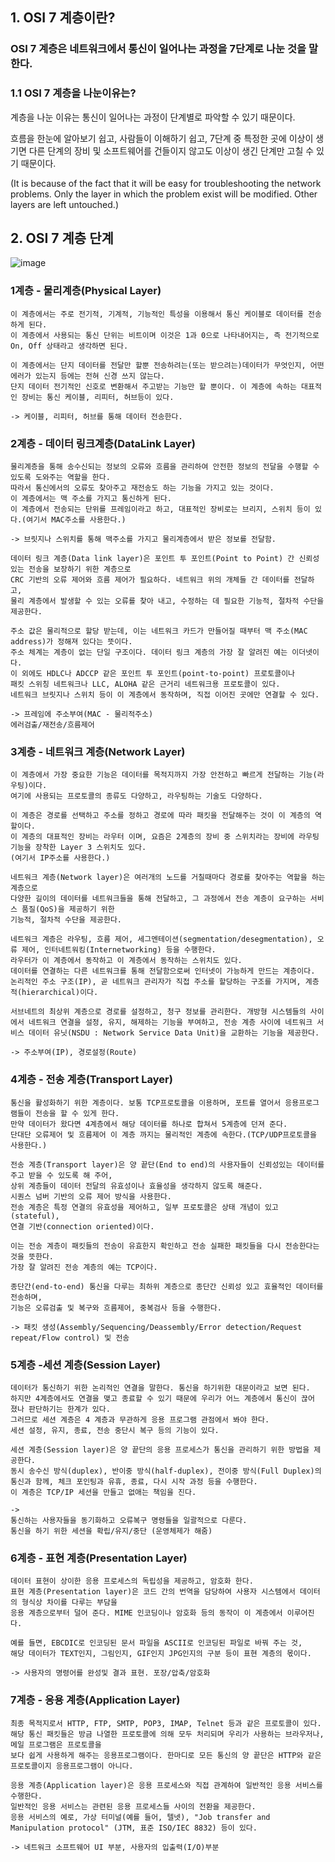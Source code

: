 ## 1. OSI 7 계층이란?

### OSI 7 계층은 네트워크에서 통신이 일어나는 과정을 7단계로 나눈 것을 말한다. 

### 1.1 OSI 7 계층을 나눈이유는?

계층을 나눈 이유는 통신이 일어나는 과정이 단계별로 파악할 수 있기 때문이다.

흐름을 한눈에 알아보기 쉽고, 사람들이 이해하기 쉽고,
7단계 중 특정한 곳에 이상이 생기면 다른 단계의 장비 및 소프트웨어를 건들이지 않고도 이상이 생긴 단계만 고칠 수 있기 때문이다.

(It is because of the fact that it will be easy for troubleshooting the network problems. 
Only the layer in which the problem exist will be modified. Other layers are left untouched.)

## 2. OSI 7 계층 단계

![image](https://user-images.githubusercontent.com/47058441/73702552-6c591080-4730-11ea-9e7e-125e90e354b7.png)


### 1계층 - 물리계층(Physical Layer)
```
이 계층에서는 주로 전기적, 기계적, 기능적인 특성을 이용해서 통신 케이블로 데이터를 전송하게 된다. 
이 계층에서 사용되는 통신 단위는 비트이며 이것은 1과 0으로 나타내어지는, 즉 전기적으로 On, Off 상태라고 생각하면 된다. 
 
이 계층에서는 단지 데이터를 전달만 할뿐 전송하려는(또는 받으려는)데이터가 무엇인지, 어떤 에러가 있는지 등에는 전혀 신경 쓰지 않는다. 
단지 데이터 전기적인 신호로 변환해서 주고받는 기능만 할 뿐이다. 이 계층에 속하는 대표적인 장비는 통신 케이블, 리피터, 허브등이 있다.

-> 케이블, 리피터, 허브를 통해 데이터 전송한다.
```

### 2계층 - 데이터 링크계층(DataLink Layer)
```
물리계층을 통해 송수신되는 정보의 오류와 흐름을 관리하여 안전한 정보의 전달을 수행할 수 있도록 도와주는 역할을 한다. 
따라서 통신에서의 오류도 찾아주고 재전송도 하는 기능을 가지고 있는 것이다. 
이 계층에서는 맥 주소를 가지고 통신하게 된다. 
이 계층에서 전송되는 단위를 프레임이라고 하고, 대표적인 장비로는 브리지, 스위치 등이 있다.(여기서 MAC주소를 사용한다.)

-> 브릿지나 스위치를 통해 맥주소를 가지고 물리계층에서 받은 정보를 전달함.

데이터 링크 계층(Data link layer)은 포인트 투 포인트(Point to Point) 간 신뢰성있는 전송을 보장하기 위한 계층으로
CRC 기반의 오류 제어와 흐름 제어가 필요하다. 네트워크 위의 개체들 간 데이터를 전달하고, 
물리 계층에서 발생할 수 있는 오류를 찾아 내고, 수정하는 데 필요한 기능적, 절차적 수단을 제공한다. 

주소 값은 물리적으로 할당 받는데, 이는 네트워크 카드가 만들어질 때부터 맥 주소(MAC address)가 정해져 있다는 뜻이다. 
주소 체계는 계층이 없는 단일 구조이다. 데이터 링크 계층의 가장 잘 알려진 예는 이더넷이다. 
이 외에도 HDLC나 ADCCP 같은 포인트 투 포인트(point-to-point) 프로토콜이나 
패킷 스위칭 네트워크나 LLC, ALOHA 같은 근거리 네트워크용 프로토콜이 있다. 
네트워크 브릿지나 스위치 등이 이 계층에서 동작하며, 직접 이어진 곳에만 연결할 수 있다.

-> 프레임에 주소부여(MAC - 물리적주소)
에러검출/재전송/흐름제어
```

### 3계층 - 네트워크 계층(Network Layer)
```
이 계층에서 가장 중요한 기능은 데이터를 목적지까지 가장 안전하고 빠르게 전달하는 기능(라우팅)이다. 
여기에 사용되는 프로토콜의 종류도 다양하고, 라우팅하는 기술도 다양하다.

이 계층은 경로를 선택하고 주소를 정하고 경로에 따라 패킷을 전달해주는 것이 이 계층의 역할이다. 
이 계층의 대표적인 장비는 라우터 이며, 요즘은 2계층의 장비 중 스위치라는 장비에 라우팅 기능을 장착한 Layer 3 스위치도 있다.
(여기서 IP주소를 사용한다.)

네트워크 계층(Network layer)은 여러개의 노드를 거칠때마다 경로를 찾아주는 역할을 하는 계층으로 
다양한 길이의 데이터를 네트워크들을 통해 전달하고, 그 과정에서 전송 계층이 요구하는 서비스 품질(QoS)을 제공하기 위한 
기능적, 절차적 수단을 제공한다. 

네트워크 계층은 라우팅, 흐름 제어, 세그멘테이션(segmentation/desegmentation), 오류 제어, 인터네트워킹(Internetworking) 등을 수행한다. 
라우터가 이 계층에서 동작하고 이 계층에서 동작하는 스위치도 있다. 
데이터를 연결하는 다른 네트워크를 통해 전달함으로써 인터넷이 가능하게 만드는 계층이다. 
논리적인 주소 구조(IP), 곧 네트워크 관리자가 직접 주소를 할당하는 구조를 가지며, 계층적(hierarchical)이다.

서브네트의 최상위 계층으로 경로를 설정하고, 청구 정보를 관리한다. 개방형 시스템들의 사이에서 네트워크 연결을 설정, 유지, 해제하는 기능을 부여하고, 전송 계층 사이에 네트워크 서비스 데이터 유닛(NSDU : Network Service Data Unit)을 교환하는 기능을 제공한다.

-> 주소부여(IP), 경로설정(Route)
```
### 4계층 - 전송 계층(Transport Layer) 
```
통신을 활성화하기 위한 계층이다. 보통 TCP프로토콜을 이용하며, 포트를 열어서 응용프로그램들이 전송을 할 수 있게 한다. 
만약 데이터가 왔다면 4계층에서 해당 데이터를 하나로 합쳐서 5계층에 던져 준다. 
단대단 오류제어 및 흐름제어 이 계층 까지는 물리적인 계층에 속한다.(TCP/UDP프로토콜을 사용한다.)

전송 계층(Transport layer)은 양 끝단(End to end)의 사용자들이 신뢰성있는 데이터를 주고 받을 수 있도록 해 주어, 
상위 계층들이 데이터 전달의 유효성이나 효율성을 생각하지 않도록 해준다. 
시퀀스 넘버 기반의 오류 제어 방식을 사용한다. 
전송 계층은 특정 연결의 유효성을 제어하고, 일부 프로토콜은 상태 개념이 있고(stateful), 
연결 기반(connection oriented)이다. 

이는 전송 계층이 패킷들의 전송이 유효한지 확인하고 전송 실패한 패킷들을 다시 전송한다는 것을 뜻한다. 
가장 잘 알려진 전송 계층의 예는 TCP이다.

종단간(end-to-end) 통신을 다루는 최하위 계층으로 종단간 신뢰성 있고 효율적인 데이터를 전송하며, 
기능은 오류검출 및 복구와 흐름제어, 중복검사 등을 수행한다.

-> 패킷 생성(Assembly/Sequencing/Deassembly/Error detection/Request repeat/Flow control) 및 전송
```

### 5계층 -세션 계층(Session Layer) 
```
데이터가 통신하기 위한 논리적인 연결을 말한다. 통신을 하기위한 대문이라고 보면 된다. 
하지만 4계층에서도 연결을 맺고 종료할 수 있기 때문에 우리가 어느 계층에서 통신이 끊어 졌나 판단하기는 한계가 있다. 
그러므로 세션 계층은 4 계층과 무관하게 응용 프로그램 관점에서 봐야 한다. 
세션 설정, 유지, 종료, 전송 중단시 복구 등의 기능이 있다.

세션 계층(Session layer)은 양 끝단의 응용 프로세스가 통신을 관리하기 위한 방법을 제공한다. 
동시 송수신 방식(duplex), 반이중 방식(half-duplex), 전이중 방식(Full Duplex)의 통신과 함께, 체크 포인팅과 유휴, 종료, 다시 시작 과정 등을 수행한다. 
이 계층은 TCP/IP 세션을 만들고 없애는 책임을 진다.

-> 
통신하는 사용자들을 동기화하고 오류복구 명령들을 일괄적으로 다룬다. 
통신을 하기 위한 세션을 확립/유지/중단 (운영체제가 해줌)
```

### 6계층 - 표현 계층(Presentation Layer)
```
데이터 표현이 상이한 응용 프로세스의 독립성을 제공하고, 암호화 한다.
표현 계층(Presentation layer)은 코드 간의 번역을 담당하여 사용자 시스템에서 데이터의 형식상 차이를 다루는 부담을 
응용 계층으로부터 덜어 준다. MIME 인코딩이나 암호화 등의 동작이 이 계층에서 이루어진다. 

예를 들면, EBCDIC로 인코딩된 문서 파일을 ASCII로 인코딩된 파일로 바꿔 주는 것,  
해당 데이터가 TEXT인지, 그림인지, GIF인지 JPG인지의 구분 등이 표현 계층의 몫이다.

-> 사용자의 명령어를 완성및 결과 표현. 포장/압축/암호화
```

### 7계층 - 응용 계층(Application Layer)

```
최종 목적지로서 HTTP, FTP, SMTP, POP3, IMAP, Telnet 등과 같은 프로토콜이 있다. 
해당 통신 패킷들은 방금 나열한 프로토콜에 의해 모두 처리되며 우리가 사용하는 브라우저나, 메일 프로그램은 프로토콜을 
보다 쉽게 사용하게 해주는 응용프로그램이다. 한마디로 모든 통신의 양 끝단은 HTTP와 같은 프로토콜이지 응용프로그램이 아니다.

응용 계층(Application layer)은 응용 프로세스와 직접 관계하여 일반적인 응용 서비스를 수행한다. 
일반적인 응용 서비스는 관련된 응용 프로세스들 사이의 전환을 제공한다. 
응용 서비스의 예로, 가상 터미널(예를 들어, 텔넷), "Job transfer and Manipulation protocol" (JTM, 표준 ISO/IEC 8832) 등이 있다.

-> 네트워크 소프트웨어 UI 부분, 사용자의 입출력(I/O)부분
```


